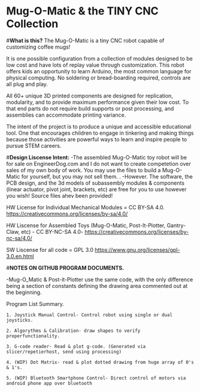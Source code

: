 # Mug-O-Matic & the TINY CNC Collection
#**What is this?**
The Mug-O-Matic is a tiny CNC robot capable of customizing coffee mugs! 

It is one possible configuration from a collection of modules designed to be low cost and have lots of replay value through customization. This robot offers kids an opportunity to learn Arduino, the most common language for physical computing. No soldering or bread-boarding required, controls are all plug and play. 

All 60+ unique 3D printed components are designed for replication, modularity, and to provide maximum performance given their low cost. To that end parts do not require build supports or post processing, and assemblies can accommodate printing variance. 

The intent of the project is to produce a unique and accessible educational tool. One that encourages children to engage in tinkering and making things because those activities are powerful ways to learn and inspire people to pursue STEM careers. 

#**Design Liscense Intent:**
-The assembled Mug-O-Matic toy robot will be for sale on EngineerDog.com and I do not want to create competetion over sales of my own body of work. You may use the files to build a Mug-O-Matic for yourself, but you may not sell them.
.
-However. The software, the PCB design, and the 3d models of subassembly modules & components (linear actuator, pivot joint, brackets, etc) are free for you to use however you wish! Source files ahev been provided!  

HW License for Individual Mechanical Modules = CC BY-SA 4.0.
https://creativecommons.org/licenses/by-sa/4.0/
        
HW Liscense for Assembled Toys (Mug-O-Matic, Post-It-Plotter, Gantry-Claw, etc) - CC BY-NC-SA 4.0- https://creativecommons.org/licenses/by-nc-sa/4.0/
        
SW Liscense for all code = GPL 3.0 
https://www.gnu.org/licenses/gpl-3.0.en.html

        


#**NOTES ON GITHUB PROGRAM DOCUMENTS.**

-Mug-O_Matic & Post-it-Plotter use the same code, with the only difference being a section of constants defining the drawing area commented out at the beginning. 

Program List Summary.

    1. Joystick Manual Control- Control robot using single or dual joysticks.
    
    2. Algorythms & Calibration- draw shapes to verify properfunctionality.
    
    3. G-code reader- Read & plot g-code. (Generated via slicer/repetierhost, send using processing)
    
    4. (WIP) Dot Matrix- read & plot dotted drawing from huge array of 0's & 1's. 
    
    5. (WIP) Bluetooth Smartphone Control- Direct control of motors via android phone app over bluetooth
    
